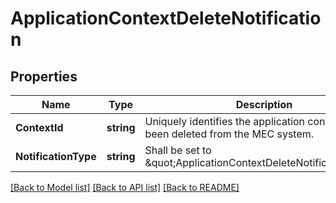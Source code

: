# ApplicationContextDeleteNotification

## Properties
Name | Type | Description | Notes
------------ | ------------- | ------------- | -------------
**ContextId** | **string** | Uniquely identifies the application context that has been deleted from the MEC system. | [default to null]
**NotificationType** | **string** | Shall be set to \&quot;ApplicationContextDeleteNotification\&quot;. | [default to null]

[[Back to Model list]](../README.md#documentation-for-models) [[Back to API list]](../README.md#documentation-for-api-endpoints) [[Back to README]](../README.md)



